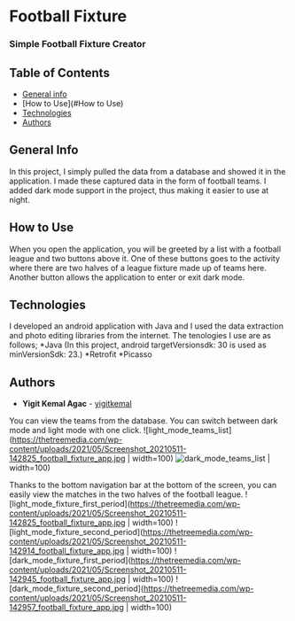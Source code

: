 # Football Fixture
### Simple Football Fixture Creator

## Table of Contents
* [General info](#general-info)
* [How to Use](#How to Use)
* [Technologies](#technologies)
* [Authors](#Authors)

## General Info
In this project, I simply pulled the data from a database and showed it in the application. 
I made these captured data in the form of football teams. I added dark mode support in the project, thus making it easier to use at night.

## How to Use
When you open the application, you will be greeted by a list with a football league and two buttons above it.
One of these buttons goes to the activity where there are two halves of a league fixture made up of teams here.
Another button allows the application to enter or exit dark mode.

## Technologies
I developed an android application with Java and I used the data extraction and photo editing libraries from the internet. The tenologies I use are as follows;
*Java (In this project, android targetVersionsdk: 30 is used as minVersionSdk: 23.) 
*Retrofit
*Picasso

## Authors
* **Yigit Kemal Agac** - [yigitkemal](https://github.com/yigitkemal)


You can view the teams from the database. You can switch between dark mode and light mode with one click.
![light_mode_teams_list](https://thetreemedia.com/wp-content/uploads/2021/05/Screenshot_20210511-142825_football_fixture_app.jpg | width=100)
![dark_mode_teams_list](https://thetreemedia.com/wp-content/uploads/2021/05/Screenshot_20210511-142832_football_fixture_app.jpg) | width=100)

Thanks to the bottom navigation bar at the bottom of the screen, you can easily view the matches in the two halves of the football league.
![light_mode_fixture_first_period](https://thetreemedia.com/wp-content/uploads/2021/05/Screenshot_20210511-142825_football_fixture_app.jpg | width=100)
![light_mode_fixture_second_period](https://thetreemedia.com/wp-content/uploads/2021/05/Screenshot_20210511-142914_football_fixture_app.jpg | width=100)
![dark_mode_fixture_first_period](https://thetreemedia.com/wp-content/uploads/2021/05/Screenshot_20210511-142945_football_fixture_app.jpg | width=100)
![dark_mode_fixture_second_period](https://thetreemedia.com/wp-content/uploads/2021/05/Screenshot_20210511-142957_football_fixture_app.jpg | width=100)




